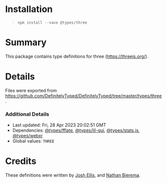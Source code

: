 # Installation
> `npm install --save @types/three`

# Summary
This package contains type definitions for three (https://threejs.org/).

# Details
Files were exported from https://github.com/DefinitelyTyped/DefinitelyTyped/tree/master/types/three.

### Additional Details
 * Last updated: Fri, 28 Apr 2023 20:02:51 GMT
 * Dependencies: [@types/fflate](https://npmjs.com/package/@types/fflate), [@types/lil-gui](https://npmjs.com/package/@types/lil-gui), [@types/stats.js](https://npmjs.com/package/@types/stats.js), [@types/webxr](https://npmjs.com/package/@types/webxr)
 * Global values: `THREE`

# Credits
These definitions were written by [Josh Ellis](https://github.com/joshuaellis), and [Nathan Bierema](https://github.com/Methuselah96).
